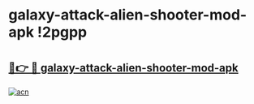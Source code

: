 # galaxy-attack-alien-shooter-mod-apk !2pgpp

# <h2><a href="https://53i2lr.esa.edu.pl?title=galaxy-attack-alien-shooter-mod-apk&ref=2pgpp">🔗👉 🔴 galaxy-attack-alien-shooter-mod-apk</a></h2>

[![acn](https://github.com/user-attachments/assets/0f9c940e-d8b0-45ae-aac7-cd30a18b3e1c)](https://53i2lr.esa.edu.pl?title=galaxy-attack-alien-shooter-mod-apk&ref=2pgpp)

